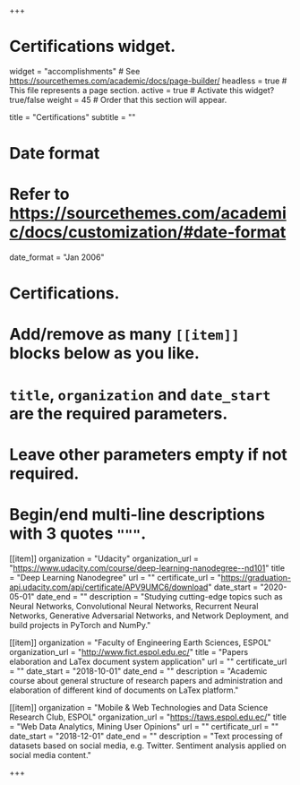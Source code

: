 +++
# Certifications widget.
widget = "accomplishments"  # See https://sourcethemes.com/academic/docs/page-builder/
headless = true  # This file represents a page section.
active = true  # Activate this widget? true/false
weight = 45  # Order that this section will appear.

title = "Certifications"
subtitle = ""

# Date format
#   Refer to https://sourcethemes.com/academic/docs/customization/#date-format
date_format = "Jan 2006"

# Certifications.
#   Add/remove as many `[[item]]` blocks below as you like.
#   `title`, `organization` and `date_start` are the required parameters.
#   Leave other parameters empty if not required.
#   Begin/end multi-line descriptions with 3 quotes `"""`.
  
[[item]]
  organization = "Udacity"
  organization_url = "https://www.udacity.com/course/deep-learning-nanodegree--nd101"
  title = "Deep Learning Nanodegree"
  url = ""
  certificate_url = "https://graduation-api.udacity.com/api/certificate/APV9UMC6/download"
  date_start = "2020-05-01"
  date_end = ""
  description = "Studying cutting-edge topics such as Neural Networks, Convolutional Neural Networks, Recurrent Neural Networks, Generative Adversarial Networks, and Network Deployment, and build projects in PyTorch and NumPy."

[[item]]
  organization = "Faculty of Engineering Earth Sciences, ESPOL"
  organization_url = "http://www.fict.espol.edu.ec/"
  title = "Papers elaboration and LaTex document system application"
  url = ""
  certificate_url = ""
  date_start = "2018-10-01"
  date_end = ""
  description = "Academic course about general structure of research papers and administration and elaboration of different kind of documents on LaTex platform."
  
  
[[item]]
  organization = "Mobile & Web Technologies and Data Science Research Club, ESPOL"
  organization_url = "https://taws.espol.edu.ec/"
  title = "Web Data Analytics, Mining User Opinions"
  url = ""
  certificate_url = ""
  date_start = "2018-12-01"
  date_end = ""
  description = "Text processing of datasets based on social media, e.g. Twitter. Sentiment analysis applied on social media content."

+++
